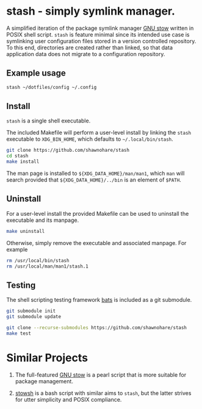 # stash - simply symlink manager.

A simplified iteration of the package symlink manager 
[GNU stow](https://www.gnu.org/software/stow/) written in POSIX shell script.
`stash` is feature minimal since its intended use case is symlinking user
configuration files stored in a version controlled repository. To this end,
directories are created rather than linked, so that data application
data does not migrate to a configuration repository.

## Example usage

```bash
stash ~/dotfiles/config ~/.config
```

## Install

`stash` is a single shell executable.

The included Makefile will perform a user-level install by 
linking the `stash` executable to `XDG_BIN_HOME`, which
defaults to `~/.local/bin/stash`.

```bash
git clone https://github.com/shawnohare/stash
cd stash
make install
```

The man page is installed to `${XDG_DATA_HOME}/man/man1`, which `man` will
search provided that `${XDG_DATA_HOME}/../bin` is an element of `$PATH`.

## Uninstall

For a user-level install the provided Makefile can be used
to uninstall the executable and its manpage. 

```bash
make uninstall
```

Otherwise, simply remove the executable and associated manpage.
For example

```bash
rm /usr/local/bin/stash
rm /usr/local/man/man1/stash.1
```

## Testing

The shell scripting testing framework
[bats](https://github.com/bats-core/bats-core) is included as a git submodule. 

```bash
git submodule init
git submodule update
```

```bash
git clone --recurse-submodules https://github.com/shawnohare/stash
make test
```

# Similar Projects

1. The full-featured [GNU stow](https://www.gnu.org/software/stow/) is a 
   pearl script that is more suitable for package management. 

2. [stowsh](https://github.com/williamsmj/stowsh`) is a bash script with
   similar aims to `stash`, but the latter strives for utter simplicity and
   POSIX compliance.


